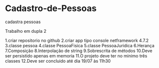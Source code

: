 # Cadastro-de-Pessoas
cadastra pessoas


Trabalho em dupla 2

1.criar repositorio no github
2.criar app tipo console netframework 4.7.2
3.classe pessoa
4.classe PessoaFisica
5.classe PessoaJuridica
6.Herança
7.Composição
8.Interpolação de string
9.Sobrescrita de métodos
10.Deve ser persistido apenas em memoria
11.O projeto deve ter no minimo três classes
12.Deve ser concluido até dia 19/07 às 11h30
